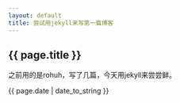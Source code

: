 ```yaml
---
layout: default
title: 尝试用jekyll来写第一篇博客
---
```


<h2> {{ page.title }} </h2>

<p>之前用的是rohuh，写了几篇，今天用jekyll来尝尝鲜。</p>

<p> {{ page.date | date_to_string }} </p>
